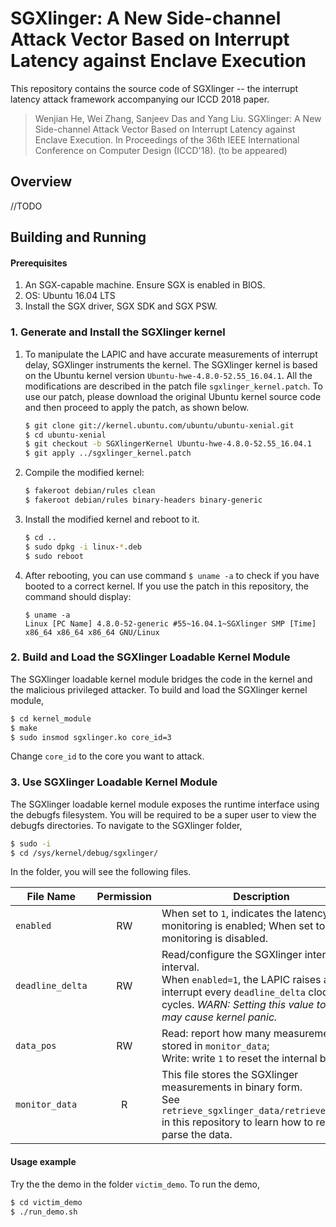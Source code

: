 SGXlinger: A New Side-channel Attack Vector Based on Interrupt Latency against Enclave Execution
========

This repository contains the source code of SGXlinger -- the interrupt latency attack framework accompanying our ICCD 2018 paper.

> Wenjian He, Wei Zhang, Sanjeev Das and Yang Liu. SGXlinger: A New Side-channel Attack Vector Based on Interrupt Latency against Enclave Execution. In Proceedings of the 36th IEEE International Conference on Computer Design (ICCD'18). (to be appeared)

## Overview

//TODO

## Building and Running

#### Prerequisites

1. An SGX-capable machine. Ensure SGX is enabled in BIOS.
1. OS: Ubuntu 16.04 LTS
1. Install the SGX driver, SGX SDK and SGX PSW.


### 1. Generate and Install the SGXlinger kernel

1. To manipulate the LAPIC and have accurate measurements of interrupt delay, SGXlinger instruments the kernel. The SGXlinger kernel is based on the Ubuntu kernel version `Ubuntu-hwe-4.8.0-52.55_16.04.1`. All the modifications are described in the patch file `sgxlinger_kernel.patch`. To use our patch, please download the original Ubuntu kernel source code and then proceed to apply the patch, as shown below.

    ```bash
    $ git clone git://kernel.ubuntu.com/ubuntu/ubuntu-xenial.git
    $ cd ubuntu-xenial
    $ git checkout -b SGXlingerKernel Ubuntu-hwe-4.8.0-52.55_16.04.1
    $ git apply ../sgxlinger_kernel.patch
    ```

1. Compile the modified kernel:
    ```bash
    $ fakeroot debian/rules clean
    $ fakeroot debian/rules binary-headers binary-generic
    ```

1. Install the modified kernel and reboot to it.
    ```bash
    $ cd ..
    $ sudo dpkg -i linux-*.deb
    $ sudo reboot
    ```

1. After rebooting, you can use command `$ uname -a` to check if you have booted to a correct kernel. If you use the patch in this repository, the command should display:

    ```
    $ uname -a
    Linux [PC Name] 4.8.0-52-generic #55~16.04.1~SGXlinger SMP [Time] x86_64 x86_64 x86_64 GNU/Linux
    ```


### 2. Build and Load the SGXlinger Loadable Kernel Module

The SGXlinger loadable kernel module bridges the code in the kernel and the malicious privileged attacker. To build and load the SGXlinger kernel module,
```bash
$ cd kernel_module
$ make
$ sudo insmod sgxlinger.ko core_id=3
```
Change `core_id` to the core you want to attack.


### 3. Use SGXlinger Loadable Kernel Module

The SGXlinger loadable kernel module exposes the runtime interface using the debugfs filesystem. You will be required to be a super user to view the debugfs directories. To navigate to the SGXlinger folder, 

```bash
$ sudo -i
$ cd /sys/kernel/debug/sgxlinger/
```

In the folder, you will see the following files.

| File Name      | Permission | Description  |
|-----|:-----:|------| 
| `enabled`        | RW | When set to `1`, indicates the latency monitoring is enabled; When set to `0`, the monitoring is disabled.
| `deadline_delta` | RW | Read/configure the SGXlinger interrupt interval. <br>When `enabled=1`, the LAPIC raises an interrupt every `deadline_delta` clock cycles. *WARN: Setting this value too small may cause kernel panic.*
| `data_pos`       | RW | Read: report how many measurements are stored in `monitor_data`; <br>Write: write `1` to reset the internal buffer.
| `monitor_data`   | R  | This file stores the SGXlinger measurements in binary form. <br>See `retrieve_sgxlinger_data/retrieve_data.c` in this repository to learn how to read and parse the data.


#### Usage example

Try the the demo in the folder `victim_demo`. To run the demo,

```bash
$ cd victim_demo
$ ./run_demo.sh
```


